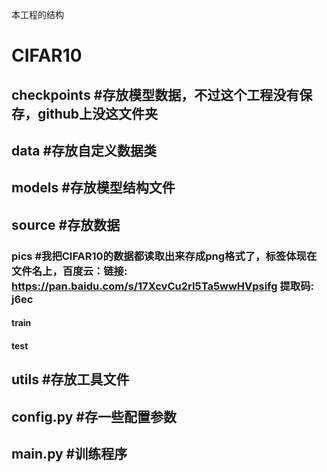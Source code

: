 本工程的结构
# CIFAR10
## checkpoints #存放模型数据，不过这个工程没有保存，github上没这文件夹
## data #存放自定义数据类
## models #存放模型结构文件
## source #存放数据
### pics #我把CIFAR10的数据都读取出来存成png格式了，标签体现在文件名上，百度云：链接: https://pan.baidu.com/s/17XcvCu2rI5Ta5wwHVpsifg 提取码: j6ec
#### train
#### test
## utils #存放工具文件
## config.py #存一些配置参数
## main.py #训练程序
